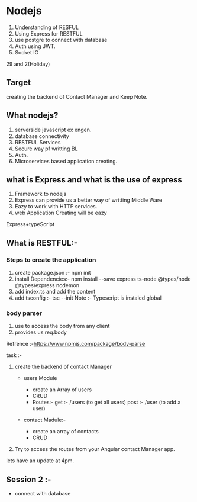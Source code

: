 # Nodejs
1. Understanding of RESFUL
2. Using Express for RESTFUL
3. use postgre to connect with database
4. Auth using JWT.
5. Socket IO

29 and 2(Holiday)

## Target 
creating the backend of Contact Manager and Keep Note.

## What nodejs?
1. serverside javascript ex engen.
2. database connectivity
3. RESTFUL Services 
4. Secure way pf writting BL
5. Auth.
6. Microservices based application creating.

## what is Express and what is the use of express
1. Framework to nodejs
2. Express can provide us a better way of writting Middle Ware
3. Eazy to work with HTTP services.
4. web Application Creating will be eazy

Express+typeScript


## What is RESTFUL:-

### Steps to create the application
1. create package.json :- npm init
2. install Dependencies:- 
    npm install --save express ts-node @types/node @types/express nodemon
3. add index.ts and add the content
4. add tsconfig :- tsc --init
Note :- Typescript is instaled global

### body parser
1. use to access the body from any client
2. provides us req.body

Refrence :-https://www.npmjs.com/package/body-parse


task :-

1. create the backend of contact Manager
    - users Module
        - create an Array of users 
        - CRUD
        - Routes:- 
            get :- /users (to get all users)
            post :- /user (to add a user)

    - contact Madule:-
        - create an array of contacts
        - CRUD

2. Try to access the routes from your Angular contact Manager app.

lets have an update at 4pm.

## Session 2 :-
- connect with database


